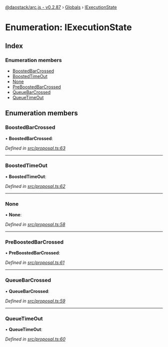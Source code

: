 [@daostack/arc.js - v0.2.87](../README.md) › [Globals](../globals.md) › [IExecutionState](iexecutionstate.md)

# Enumeration: IExecutionState

## Index

### Enumeration members

* [BoostedBarCrossed](iexecutionstate.md#boostedbarcrossed)
* [BoostedTimeOut](iexecutionstate.md#boostedtimeout)
* [None](iexecutionstate.md#none)
* [PreBoostedBarCrossed](iexecutionstate.md#preboostedbarcrossed)
* [QueueBarCrossed](iexecutionstate.md#queuebarcrossed)
* [QueueTimeOut](iexecutionstate.md#queuetimeout)

## Enumeration members

###  BoostedBarCrossed

• **BoostedBarCrossed**:

*Defined in [src/proposal.ts:63](https://github.com/daostack/alchemy-monorepo/blob/6a18bc5/packages/arc.js/src/proposal.ts#L63)*

___

###  BoostedTimeOut

• **BoostedTimeOut**:

*Defined in [src/proposal.ts:62](https://github.com/daostack/alchemy-monorepo/blob/6a18bc5/packages/arc.js/src/proposal.ts#L62)*

___

###  None

• **None**:

*Defined in [src/proposal.ts:58](https://github.com/daostack/alchemy-monorepo/blob/6a18bc5/packages/arc.js/src/proposal.ts#L58)*

___

###  PreBoostedBarCrossed

• **PreBoostedBarCrossed**:

*Defined in [src/proposal.ts:61](https://github.com/daostack/alchemy-monorepo/blob/6a18bc5/packages/arc.js/src/proposal.ts#L61)*

___

###  QueueBarCrossed

• **QueueBarCrossed**:

*Defined in [src/proposal.ts:59](https://github.com/daostack/alchemy-monorepo/blob/6a18bc5/packages/arc.js/src/proposal.ts#L59)*

___

###  QueueTimeOut

• **QueueTimeOut**:

*Defined in [src/proposal.ts:60](https://github.com/daostack/alchemy-monorepo/blob/6a18bc5/packages/arc.js/src/proposal.ts#L60)*
